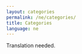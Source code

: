 ```yaml
---
layout: categories
permalink: /ne/categories/
title: Categories
language: ne
---
```


Translation needed.
